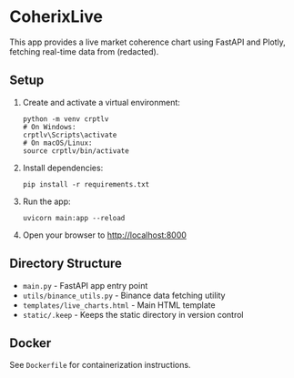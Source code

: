 # CoherixLive

This app provides a live market coherence chart using FastAPI and Plotly, fetching real-time data from (redacted).

## Setup

1. Create and activate a virtual environment:
   ```
   python -m venv crptlv
   # On Windows:
   crptlv\Scripts\activate
   # On macOS/Linux:
   source crptlv/bin/activate
   ```

2. Install dependencies:
   ```
   pip install -r requirements.txt
   ```

3. Run the app:
   ```
   uvicorn main:app --reload
   ```

4. Open your browser to [http://localhost:8000](http://localhost:8000)

## Directory Structure

- `main.py` - FastAPI app entry point
- `utils/binance_utils.py` - Binance data fetching utility
- `templates/live_charts.html` - Main HTML template
- `static/.keep` - Keeps the static directory in version control

## Docker

See `Dockerfile` for containerization instructions.
